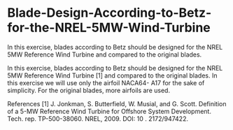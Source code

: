 # Blade-Design-According-to-Betz-for-the-NREL-5MW-Wind-Turbine
In this exercise, blades according to Betz should be designed for the NREL 5MW Reference Wind Turbine and compared to the original blades.

In this exercise, blades according to Betz should be designed for the NREL 5MW Reference Wind
Turbine [1] and compared to the original blades. In this exercise we will use only the airfoil NACA64-
A17 for the sake of simplicity. For the original blades, more airfoils are used.

References
[1] J. Jonkman, S. Butterfield, W. Musial, and G. Scott. Definition of a 5-MW Reference Wind
Turbine for Offshore System Development. Tech. rep. TP-500-38060. NREL, 2009. DOI: 10 .
2172/947422.

